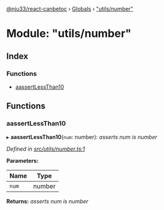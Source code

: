 [@nju33/react-canbetoc](../README.md) › [Globals](../globals.md) › ["utils/number"](_utils_number_.md)

# Module: "utils/number"

## Index

### Functions

* [aassertLessThan10](_utils_number_.md#aassertlessthan10)

## Functions

###  aassertLessThan10

▸ **aassertLessThan10**(`num`: number): *asserts num is number*

*Defined in [src/utils/number.ts:1](https://github.com/nju33/react-canbetoc/blob/1769b57/src/utils/number.ts#L1)*

**Parameters:**

Name | Type |
------ | ------ |
`num` | number |

**Returns:** *asserts num is number*
